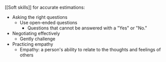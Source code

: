 
[[Soft skills]] for accurate estimations:
- Asking the right questions
	- Use open-ended questions
		- Questions that cannot be answered with a "Yes" or "No."
- Negotiating effectively
	- Gently challenge 
- Practicing empathy
	- Empathy: a person's ability to relate to the thoughts and feelings of others

